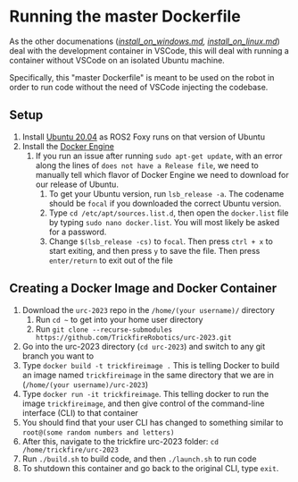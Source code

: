 # Running the master Dockerfile

As the other documenations (*[install_on_windows.md](https://github.com/TrickfireRobotics/urc-2023/blob/main/docs/install_on_windows.md), [install_on_linux.md](https://github.com/TrickfireRobotics/urc-2023/blob/main/docs/install_on_linux.md)*) deal with the development container in VSCode, this will deal with running a container without VSCode on an isolated Ubuntu machine.

Specifically, this "master Dockerfile" is meant to be used on the robot in order to run code without the need of VSCode injecting the codebase.

## Setup
1. Install [Ubuntu 20.04](https://releases.ubuntu.com/focal/) as ROS2 Foxy runs on that version of Ubuntu
1. Install the [Docker Engine](https://docs.docker.com/engine/install/ubuntu/)
   1. If you run an issue after running ```sudo apt-get update```, with an error along the lines of ```does not have a Release file```, we need to manually
   tell which flavor of Docker Engine we need to download for our release of Ubuntu.
        1. To get your Ubuntu version, run ```lsb_release -a```. The codename should be ```focal``` if you downloaded the correct Ubuntu version.
        1. Type ```cd /etc/apt/sources.list.d```, then open the ```docker.list``` file by typing ```sudo nano docker.list```. You will most likely be asked for a password.
        1. Change ```$(lsb_release -cs)``` to ```focal```. Then press ```ctrl + x``` to start exiting, and then press ```y``` to save the file. Then press ```enter/return``` to exit out of the file

## Creating a Docker Image and Docker Container
1. Download the ```urc-2023``` repo in the ```/home/(your username)/``` directory
    1. Run ```cd ~``` to get into your home user directory
    1. Run ```git clone --recurse-submodules https://github.com/TrickfireRobotics/urc-2023.git```
1. Go into the urc-2023 directory (```cd urc-2023```) and switch to any git branch you want to
1. Type ```docker build -t trickfireimage .``` This is telling Docker to build an image named ```trickfireimage``` in the same directory that we are in (```/home/(your username)/urc-2023```)
1. Type ```docker run -it trickfireimage```. This telling docker to run the image ```trickfireimage```, and then give control of the command-line interface (CLI) to that container
1. You should find that your user CLI has changed to something similar to ```root@(some random numbers and letters)``` 
1. After this, navigate to the trickfire urc-2023 folder: ```cd /home/trickfire/urc-2023```
1. Run ```./build.sh``` to build code, and then ```./launch.sh``` to run code
1. To shutdown this container and go back to the original CLI, type ```exit```.
